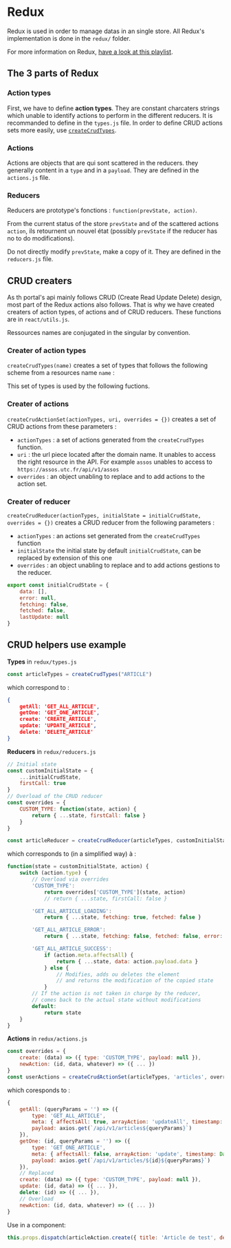 # Redux

Redux is used in order to manage datas in an single store.
All Redux's implementation is done in the `redux/` folder.

For more information on Redux, [have a look at this playlist](https://www.youtube.com/watch?v=1w-oQ-i1XB8&index=15&list=PLoYCgNOIyGABj2GQSlDRjgvXtqfDxKm5b).



## The 3 parts of Redux

### Action types

First, we have to define **action types**. They are constant charcaters strings which unable to identify actions to perform in the different reducers. It is recommanded to define in the `types.js` file. In order to define CRUD actions sets more easily, use [`createCrudTypes`](#créateur-de-types-dactions).

### Actions

Actions are objects that are qui sont scattered in the reducers. they generally content in a `type` and in a `payload`. They are defined in the `actions.js` file.


### Reducers

Reducers are prototype's fonctions : `function(prevState, action)`.

From the current status of the store `prevState` and of the scattered actions `action`, ils retournent un nouvel état (possibly `prevState` if the reducer has no to do modifications).

Do not directly modify `prevState`, make a copy of it. They are defined in the `reducers.js` file.




## CRUD creaters

As th portal's api mainly follows CRUD (Create Read Update Delete) design, most part of the Redux actions also follows. That is why we have created creaters of action types, of actions and of CRUD reducers. These functions are in `react/utils.js`.

Ressources names are conjugated in the singular by convention.

### Creater of action types

`createCrudTypes(name)` creates a set of types that follows the following scheme from a resources name `name` : 

This set of types is used by the following fuctions.


### Creater of actions

`createCrudActionSet(actionTypes, uri, overrides = {})` creates a set of CRUD actions from these parameters :
- `actionTypes` : a set of actions generated from the `createCrudTypes` function.
- `uri` : the url piece located after the domain name. It unables to access the right resource in the API. For example `assos` unables to access to `https://assos.utc.fr/api/v1/assos`
- `overrides` : an object unabling to replace and to add actions to the action set.


### Creater of reducer

`createCrudReducer(actionTypes, initialState = initialCrudState, overrides = {})` creates a CRUD reducer from the following parameters :
- `actionTypes` : an actions set generated from the `createCrudTypes` function
- `initialState` the initial state by default `initialCrudState`, can be replaced by extension of this one
- `overrides` : an object unabling to replace and to add actions gestions to the reducer.

```js
export const initialCrudState = {
	data: [],
	error: null,
	fetching: false,
	fetched: false,
	lastUpdate: null
}
```





## CRUD helpers use example 

**Types** in `redux/types.js`

```js
const articleTypes = createCrudTypes("ARTICLE")
```
which correspond to :
```json
{
	getAll: 'GET_ALL_ARTICLE',
	getOne: 'GET_ONE_ARTICLE',
	create: 'CREATE_ARTICLE',
	update: 'UPDATE_ARTICLE',
	delete: 'DELETE_ARTICLE'
}
```



**Reducers** in `redux/reducers.js`

```js
// Initial state
const customInitialState = {
	...initialCrudState,
	firstCall: true
}
// Overload of the CRUD reducer
const overrides = {
	CUSTOM_TYPE: function(state, action) {
		return { ...state, firstCall: false }
	}
}

const articleReducer = createCrudReducer(articleTypes, customInitialState, overrides)
```
which corresponds to (in a simplified way) à :
```js
function(state = customInitialState, action) {
	switch (action.type) {
		// Overload via overrides
		'CUSTOM_TYPE':
			return overrides['CUSTOM_TYPE'](state, action)
			// return { ...state, firstCall: false }

		'GET_ALL_ARTICLE_LOADING':
			return { ...state, fetching: true, fetched: false }

		'GET_ALL_ARTICLE_ERROR':
			return { ...state, fetching: false, fetched: false, error: action.payload }

		'GET_ALL_ARTICLE_SUCCESS':
			if (action.meta.affectsAll) {
				return { ...state, data: action.payload.data }
			} else {
				// Modifies, adds ou deletes the element
				// and returns the modification of the copied state
			}
		// If the action is not taken in charge by the reducer,
		// comes back to the actual state without modifications
		default:
			return state
	}
}
```



**Actions** in `redux/actions.js`

```js
const overrides = {
	create: (data) => ({ type: 'CUSTOM_TYPE', payload: null }),
	newAction: (id, data, whatever) => ({ ... })
}
const userActions = createCrudActionSet(articleTypes, 'articles', overrides)
```
which coresponds to :
```js
{
	getAll: (queryParams = '') => ({
		type: 'GET_ALL_ARTICLE',
		meta: { affectsAll: true, arrayAction: 'updateAll', timestamp: Date.now() },
		payload: axios.get(`/api/v1/articles${queryParams}`)
	}),
	getOne: (id, queryParams = '') => ({
		type: 'GET_ONE_ARTICLE',
		meta: { affectsAll: false, arrayAction: 'update', timestamp: Date.now() },
		payload: axios.get(`/api/v1/articles/${id}${queryParams}`)
	}),
	// Replaced
	create: (data) => ({ type: 'CUSTOM_TYPE', payload: null }),
	update: (id, data) => ({ ... }),
	delete: (id) => ({ ... }),
	// Overload
	newAction: (id, data, whatever) => ({ ... })
}
```


Use in a component:
```js
this.props.dispatch(articleAction.create({ title: 'Article de test', description: '...', accent: "#ffffff" }))
```

